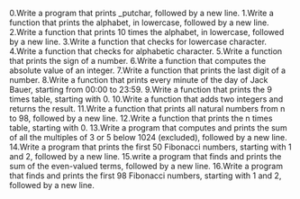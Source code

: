 0.Write a program that prints _putchar, followed by a new line.
1.Write a function that prints the alphabet, in lowercase, followed by a new line.
2.Write a function that prints 10 times the alphabet, in lowercase, followed by a new line.
3.Write a function that checks for lowercase character.
4.Write a function that checks for alphabetic character.
5.Write a function that prints the sign of a number.
6.Write a function that computes the absolute value of an integer.
7.Write a function that prints the last digit of a number.
8.Write a function that prints every minute of the day of Jack Bauer, starting from 00:00 to 23:59.
9.Write a function that prints the 9 times table, starting with 0.
10.Write a function that adds two integers and returns the result.
11.Write a function that prints all natural numbers from n to 98, followed by a new line.
12.Write a function that prints the n times table, starting with 0.
13.Write a program that computes and prints the sum of all the multiples of 3 or 5 below 1024 (excluded), followed by a new line.
14.Write a program that prints the first 50 Fibonacci numbers, starting with 1 and 2, followed by a new line.
15.write a program that finds and prints the sum of the even-valued terms, followed by a new line.
16.Write a program that finds and prints the first 98 Fibonacci numbers, starting with 1 and 2, followed by a new line.
